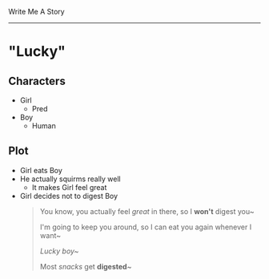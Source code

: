 Write Me A Story
****************
"Lucky"
=======

Characters
----------
- Girl
	- Pred
- Boy
	- Human

Plot
----
- Girl eats Boy
- He actually squirms really well
  - It makes Girl feel great
- Girl decides not to digest Boy
  > You know,
  > you actually feel _great_ in there,
  > so I __won't__ digest you~
  >
  > I'm going to keep you around,
  > so I can eat you again whenever I want~
  >
  > _Lucky boy~_
  >
  > Most _snacks_ get __digested__~